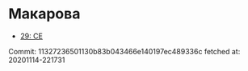 # Макарова
- [29: CE](29.md)

Commit: 11327236501130b83b043466e140197ec489336c
 fetched at: 20201114-221731
